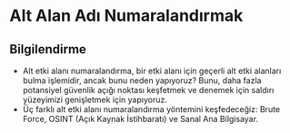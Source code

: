 # Alt Alan Adı Numaralandırmak
## Bilgilendirme
- Alt etki alanı numaralandırma, bir etki alanı için geçerli alt etki alanları bulma işlemidir, ancak bunu neden yapıyoruz? Bunu, daha fazla potansiyel güvenlik açığı noktası keşfetmek ve denemek için saldırı yüzeyimizi genişletmek için yapıyoruz.
- Üç farklı alt etki alanı numaralandırma yöntemini keşfedeceğiz: Brute Force, OSINT (Açık Kaynak İstihbaratı) ve Sanal Ana Bilgisayar.
